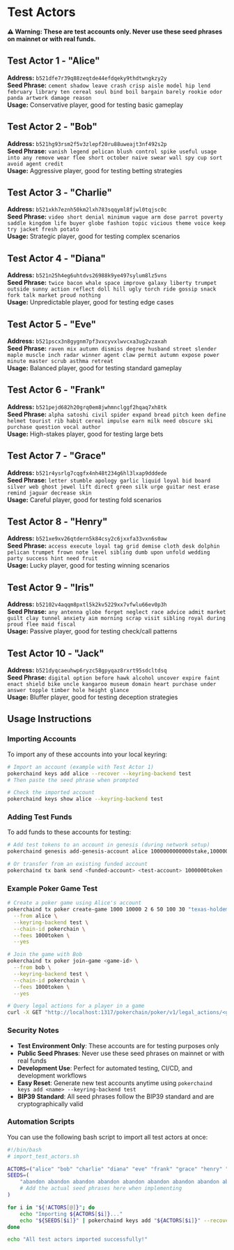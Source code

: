 # Test Actors

**⚠️ Warning: These are test accounts only. Never use these seed phrases on mainnet or with real funds.**

## Test Actor 1 - "Alice"

**Address:** `b521dfe7r39q88zeqtde44efdqeky9thdtwngkzy2y`  
**Seed Phrase:** `cement shadow leave crash crisp aisle model hip lend february library ten cereal soul bind boil bargain barely rookie odor panda artwork damage reason`  
**Usage:** Conservative player, good for testing basic gameplay

## Test Actor 2 - "Bob"

**Address:** `b521hg93rsm2f5v3zlepf20ru88uweajt3nf492s2p`  
**Seed Phrase:** `vanish legend pelican blush control spike useful usage into any remove wear flee short october naive swear wall spy cup sort avoid agent credit`  
**Usage:** Aggressive player, good for testing betting strategies

## Test Actor 3 - "Charlie"

**Address:** `b521xkh7eznh50km2lxh783sqqyml8fjwl0tqjsc0c`  
**Seed Phrase:** `video short denial minimum vague arm dose parrot poverty saddle kingdom life buyer globe fashion topic vicious theme voice keep try jacket fresh potato`  
**Usage:** Strategic player, good for testing complex scenarios

## Test Actor 4 - "Diana"

**Address:** `b521n25h4eg6uhtdvs26988k9ye497sylum8lz5vns`  
**Seed Phrase:** `twice bacon whale space improve galaxy liberty trumpet outside sunny action reflect doll hill ugly torch ride gossip snack fork talk market proud nothing`  
**Usage:** Unpredictable player, good for testing edge cases

## Test Actor 5 - "Eve"

**Address:** `b521pscx3n8gygnm7pf3vxcyvxlwvcxa3ug2vzaxah`  
**Seed Phrase:** `raven mix autumn dismiss degree husband street slender maple muscle inch radar winner agent claw permit autumn expose power minute master scrub asthma retreat`  
**Usage:** Balanced player, good for testing standard gameplay

## Test Actor 6 - "Frank"

**Address:** `b521pejd682h20grq0em8jwhmnclggf2hqaq7xh8tk`  
**Seed Phrase:** `alpha satoshi civil spider expand bread pitch keen define helmet tourist rib habit cereal impulse earn milk need obscure ski purchase question vocal author`  
**Usage:** High-stakes player, good for testing large bets

## Test Actor 7 - "Grace"

**Address:** `b521r4ysrlg7cqgfx4nh48t234g6hl3lxap9dddede`  
**Seed Phrase:** `letter stumble apology garlic liquid loyal bid board silver web ghost jewel lift direct green silk urge guitar nest erase remind jaguar decrease skin`  
**Usage:** Careful player, good for testing fold scenarios

## Test Actor 8 - "Henry"

**Address:** `b521xe9xv26qtdern5k84csy2c6jxxfa33vxn6s0aw`  
**Seed Phrase:** `access execute loyal tag grid demise cloth desk dolphin pelican trumpet frown note level sibling dumb upon unfold wedding party success hint need fruit`  
**Usage:** Lucky player, good for testing winning scenarios

## Test Actor 9 - "Iris"

**Address:** `b52102v4aqqm8pxtl5k2kv5229xx7vfwlu66ev0p3h`  
**Seed Phrase:** `any antenna globe forget neglect race advice admit market guilt clay tunnel anxiety aim morning scrap visit sibling royal during proud flee maid fiscal`  
**Usage:** Passive player, good for testing check/call patterns

## Test Actor 10 - "Jack"

**Address:** `b521dyqcaeuhwp6ryzc58gpyqaz8rxrt95sdcltdsq`  
**Seed Phrase:** `digital option before hawk alcohol uncover expire faint enact shield bike uncle kangaroo museum domain heart purchase under answer topple timber hole height glance`  
**Usage:** Bluffer player, good for testing deception strategies

## Usage Instructions

### Importing Accounts

To import any of these accounts into your local keyring:

```bash
# Import an account (example with Test Actor 1)
pokerchaind keys add alice --recover --keyring-backend test
# Then paste the seed phrase when prompted

# Check the imported account
pokerchaind keys show alice --keyring-backend test
```

### Adding Test Funds

To add funds to these accounts for testing:

```bash
# Add test tokens to an account in genesis (during network setup)
pokerchaind genesis add-genesis-account alice 1000000000000stake,1000000token --keyring-backend test

# Or transfer from an existing funded account
pokerchaind tx bank send <funded-account> <test-account> 1000000token --keyring-backend test --chain-id pokerchain --fees 1000token --yes
```

### Example Poker Game Test

```bash
# Create a poker game using Alice's account
pokerchaind tx poker create-game 1000 10000 2 6 50 100 30 "texas-holdem" \
  --from alice \
  --keyring-backend test \
  --chain-id pokerchain \
  --fees 1000token \
  --yes

# Join the game with Bob
pokerchaind tx poker join-game <game-id> \
  --from bob \
  --keyring-backend test \
  --chain-id pokerchain \
  --fees 1000token \
  --yes

# Query legal actions for a player in a game
curl -X GET "http://localhost:1317/pokerchain/poker/v1/legal_actions/<game-id>/<player-address>"
```

### Security Notes

-   **Test Environment Only**: These accounts are for testing purposes only
-   **Public Seed Phrases**: Never use these seed phrases on mainnet or with real funds
-   **Development Use**: Perfect for automated testing, CI/CD, and development workflows
-   **Easy Reset**: Generate new test accounts anytime using `pokerchaind keys add <name> --keyring-backend test`
-   **BIP39 Standard**: All seed phrases follow the BIP39 standard and are cryptographically valid

### Automation Scripts

You can use the following bash script to import all test actors at once:

```bash
#!/bin/bash
# import_test_actors.sh

ACTORS=("alice" "bob" "charlie" "diana" "eve" "frank" "grace" "henry" "iris" "jack")
SEEDS=(
    "abandon abandon abandon abandon abandon abandon abandon abandon abandon abandon abandon about"
    # Add the actual seed phrases here when implementing
)

for i in "${!ACTORS[@]}"; do
    echo "Importing ${ACTORS[$i]}..."
    echo "${SEEDS[$i]}" | pokerchaind keys add "${ACTORS[$i]}" --recover --keyring-backend test
done

echo "All test actors imported successfully!"
```
